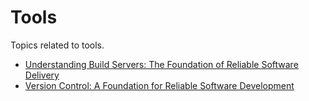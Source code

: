 # Tools

Topics related to tools.

- [Understanding Build Servers: The Foundation of Reliable Software Delivery](build-server.md)
- [Version Control: A Foundation for Reliable Software Development](version-control.md)
